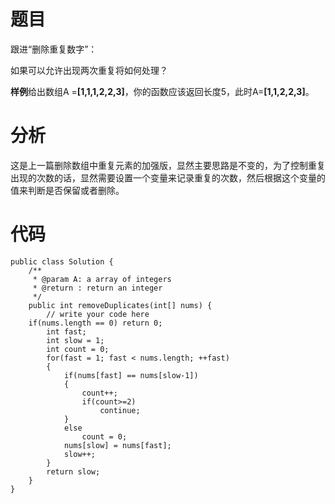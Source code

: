 # 题目
跟进“删除重复数字”：

如果可以允许出现两次重复将如何处理？

**样例**给出数组A =**[1,1,1,2,2,3]**，你的函数应该返回长度5，此时A=**[1,1,2,2,3]**。

# 分析
这是上一篇删除数组中重复元素的加强版，显然主要思路是不变的，为了控制重复出现的次数的话，显然需要设置一个变量来记录重复的次数，然后根据这个变量的值来判断是否保留或者删除。

# 代码
```
public class Solution {
    /**
     * @param A: a array of integers
     * @return : return an integer
     */
    public int removeDuplicates(int[] nums) {
        // write your code here
    if(nums.length == 0) return 0;
        int fast;
        int slow = 1;
        int count = 0;
        for(fast = 1; fast < nums.length; ++fast)
        {
            if(nums[fast] == nums[slow-1])
            {
                count++;
                if(count>=2)
                	continue;
            }
            else
            	count = 0;
            nums[slow] = nums[fast];
            slow++;
        }
        return slow;
    }
}
```
